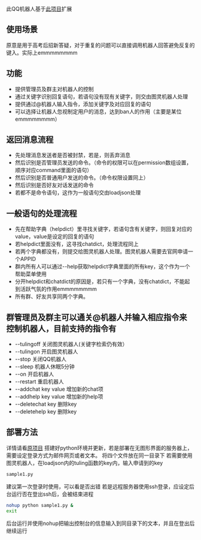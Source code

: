 此QQ机器人基于[此项目](https://github.com/pandolia/qqbot)扩展

## 使用场景
原意是用于高考后招新答疑，对于重复的问题可以直接调用机器人回答避免反复的键入。实际上emmmmmmmm

## 功能
- 提供管理员及群主对机器人的控制
- 通过关键字识别回复语句，若语句没有现有关键字，则交由图灵机器人处理
- 提供通过@机器人输入指令，添加关键字及对应回复的语句
- 可以选择让机器人忽视制定用户的消息，达到ban人的作用（主要是某位emmmmmmmm）


## 返回消息流程
- 先处理消息发送者是否被封禁，若是，则丢弃消息
- 然后识别是否管理员发送的命令。（命令的权限可以在permission数组设置，顺序对应command里面的语句）
- 然后识别是否普通用户发送的命令。（命令权限设置同上）
- 然后识别是否好友对话发送的命令
- 若都不是命令语句，这作为一般语句交由loadjson处理


## 一般语句的处理流程
- 先在帮助字典（helpdict）里寻找关键字，若语句含有关键字，则回复对应的value，value是设定的回复的语句
- 若helpdict里面没有，这寻找chatdict，处理流程同上
- 若两个字典都没有，则提交给图灵机器人处理。图灵机器人需要去官网申请一个APPID
- 群内所有人可以通过--help获取helpdict字典里面的所有key，这个作为一个帮助菜单使用
- 分开helpdict和chatdict的原因是，若只有一个字典，没有chatdict，不能起到活跃气氛的作用emmmmmmmm
- 所有群、好友共享同两个字典。


## 群管理员及群主可以通关@机器人并输入相应指令来控制机器人，目前支持的指令有
- --tulingoff         关闭图灵机器人(关键字检索仍有效） 
- --tulingon          开启图灵机器人
- --stop              关闭QQ机器人
- --sleep             机器人休眠5分钟
- --on                开启机器人
- --restart           重启机器人
- --addchat key value 增加新的chat项
- --addhelp key value 增加新的help项
- --deletechat key    删除key
- --deletehelp key    删除key


## 部署方法
详情请看[原项目](https://github.com/pandolia/qqbot)
搭建好python环境并更新，若是部署在无图形界面的服务器上，需要设定登录方式为邮件网页或者文本。
将四个文件放在同一目录下
若需要使用图灵机器人，在loadjson内的tuling函数的key内，输入申请到的key
```bash
sample1.py
```
建议第一次登录时使用，可以看是否出错
若是远程服务器使用ssh登录，应设定后台运行否在登出ssh后，会被结束进程
```bash
nohup python sample1.py &
exit
```
后台运行并使用nohup把输出控制台的信息输入到同目录下的文本，并且在登出后继续运行

